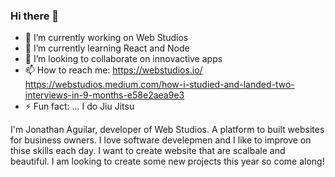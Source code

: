### Hi there 👋

- 🔭 I’m currently working on Web Studios
- 🌱 I’m currently learning React and Node
- 👯 I’m looking to collaborate on innovactive apps
- 📫 How to reach me: https://webstudios.io/ https://webstudios.medium.com/how-i-studied-and-landed-two-interviews-in-9-months-e58e2aea9e3 
- ⚡ Fun fact: ... I do Jiu Jitsu

I'm Jonathan Aguilar, developer of Web Studios. A platform to built websites for business owners. I love software develepmen and I like to improve on thise skills each day. I want to create website that are scalbale and beautiful. I am looking to create some new projects this year so come along! 
<!--
**moguljon/moguljon** is a ✨ _special_ ✨ repository because its `README.md` (this file) appears on your GitHub profile.

-->

